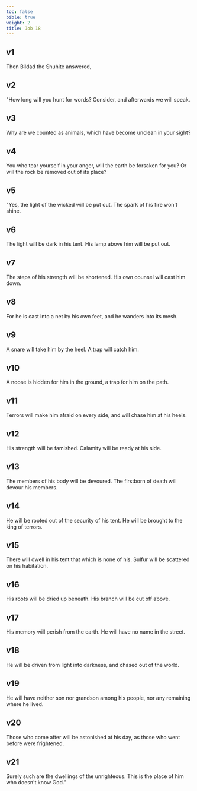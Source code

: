```yaml
---
toc: false
bible: true
weight: 2
title: Job 18
---
```




## v1 
Then Bildad the Shuhite answered, 

## v2 
"How long will you hunt for words? Consider, and afterwards we will speak. 

## v3 
Why are we counted as animals, which have become unclean in your sight? 

## v4 
You who tear yourself in your anger, will the earth be forsaken for you? Or will the rock be removed out of its place? 

## v5 
"Yes, the light of the wicked will be put out. The spark of his fire won't shine. 

## v6 
The light will be dark in his tent. His lamp above him will be put out. 

## v7 
The steps of his strength will be shortened. His own counsel will cast him down. 

## v8 
For he is cast into a net by his own feet, and he wanders into its mesh. 

## v9 
A snare will take him by the heel. A trap will catch him. 

## v10 
A noose is hidden for him in the ground, a trap for him on the path. 

## v11 
Terrors will make him afraid on every side, and will chase him at his heels. 

## v12 
His strength will be famished. Calamity will be ready at his side. 

## v13 
The members of his body will be devoured. The firstborn of death will devour his members. 

## v14 
He will be rooted out of the security of his tent. He will be brought to the king of terrors. 

## v15 
There will dwell in his tent that which is none of his. Sulfur will be scattered on his habitation. 

## v16 
His roots will be dried up beneath. His branch will be cut off above. 

## v17 
His memory will perish from the earth. He will have no name in the street. 

## v18 
He will be driven from light into darkness, and chased out of the world. 

## v19 
He will have neither son nor grandson among his people, nor any remaining where he lived. 

## v20 
Those who come after will be astonished at his day, as those who went before were frightened. 

## v21 
Surely such are the dwellings of the unrighteous. This is the place of him who doesn't know God."
